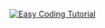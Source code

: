 
<a
  href="https://www.youtube.com/@EasyCodingTutorial/videos"
  target="_blank">
  ![Easy Coding Tutorial](https://github.com/user-attachments/assets/4ffabd0f-fb80-4e1f-8306-4d143a7f9852)
 
</a>
 
